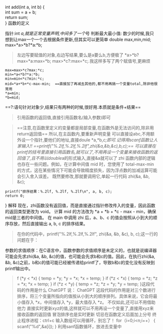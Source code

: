 int add(int a, int b) {  
    int sum = a + b;    
    return sum;          
}
函数的定义

指针:int *a,就是正常变量声明,中间多了一个*号
判断最大最小值:
数少的时候,我只想到让max一个一个去根据条件更新,但其实可以更简单
double max,min,mid;
	max=*a>*b?*a:*b;  
> 左边写要赋值的对象,右边写结果,要么是a要么b,方便极了
*a>*b?max=*a:max=*b;
    max>*c?:max=*c;.我这样多写了两个赋值号,更麻烦

	
	
	
	max=max>*c?max:*c;
	min=*a<*b?*a:*b;
	min=min<*c?min:*c;
	mid=*a+*b+*c-max-min;  ==直接加了再减去其他的,都不用再搞一个变量total,除非他很常用
	*a=min;
	*b=mid;
==?:语句针对对象少,结果只有两种的时候,很好用.本质就是条件+结果==

> 引用函数的返回值,直接引用函数名(输入参数)即可

> ==注意,在函数里定义的变量都是局部变量,在函数外是无法访问的,除非用return返回值==
所以,在主函数内,要重新声明变量
> 可以直接设abc,不用额外设一个指针,要他们的地址,直接doule *a,*b,*c;即可.记得用scanf函数让人家输入!!
> ==printf("%.2lf,%.2lf,%.2lf",zhi(&a,&b,&c),b,c);==
可以直接在printf的括号里直接引用函数名,就可以了,不用再设一个变量来接收函数的返回值了,且不用以double*a的形式输入,直接&a就可以了
> zhi 函数内部的逻辑也存在一些问题。例如，在计算中间值 mid 时，您使用了 total-max-min 的方式，这在某些情况下可能会导致精度损失，因为浮点数的加减运算可能会引入舍入误差。
> 既然要修改,那就要调用它,单起一行代码
 zhi(&a, &b, &c);
    
    printf("排序结果：%.2lf, %.2lf, %.2lf\n", a, b, c);
    return 0;
}
解释
现在，zhi函数没有返回值，而是直接通过指针修改传入的变量，因此函数的返回类型更改为 void。
计算 mid 的方法改为 *a + *b + *c - max - min，确保mid是三者的中间值。
在 main 中调用 zhi 后，a、b、c 的值会按照从小到大的顺序存放，然后直接输出 a, b, c 的排序结果。
> 在你的代码中，printf("%.2lf,%.2lf,%.2lf", zhi(&a, &b, &c), b, c);这一行的问题在于：

参数的求值顺序：在C语言中，函数参数的求值顺序是未定义的，也就是说编译器可能会先求zhi(&a, &b, &c)的值，也可能会先求b和c的值。因此，在执行zhi(&a, &b, &c)之前，b和c的值可能已经被传递给printf了，导致b和c的变化没有反映到printf输出中。
> f (*y < *x)
    {
        temp = *y;
        *y = *x;
        *x = temp;
    }
    if (*z < *x)
    {
        temp = *z;
        *z = *x;
        *x = temp;
    }
    if (*z < *y)
    {
        temp = *z;
        *z = *y;
        *y = temp;
    }这段代码的作用是什么
ChatGPT 说：
ChatGPT
这段代码的作用是对三个数进行排序，将三个变量所指向的值按从小到大的顺序排列。具体来说，它会将最小值存入 *x，中间值存入 *y，最大值存入 *z。
不仅如此,还可以不用借助他力
直接实时更新xyz的值,这样就可以不用再设一个变量了,直接用xyz来接收函数的返回值
冒泡排序也是实时更新
> 切忌在函数定义后面加上分号
> 终止程序进程：ctrl+c
输入数组可以用循环，别忘了！
for（i=0;i<n;i++）
{
scanf("%d",&a[i]);
}
利用sanf函数循环，放进去变量中


